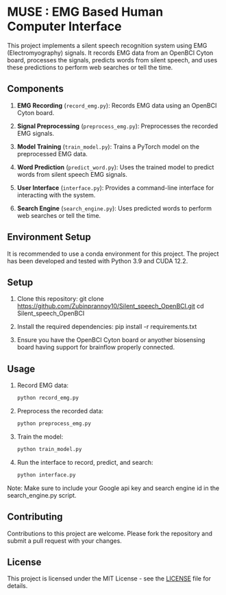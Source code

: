 # MUSE : EMG Based Human Computer Interface 

This project implements a silent speech recognition system using EMG (Electromyography) signals. It records EMG data from an OpenBCI Cyton board, processes the signals, predicts words from silent speech, and uses these predictions to perform web searches or tell the time.

## Components

1. **EMG Recording** (`record_emg.py`): Records EMG data using an OpenBCI Cyton board.

2. **Signal Preprocessing** (`preprocess_emg.py`): Preprocesses the recorded EMG signals.

3. **Model Training** (`train_model.py`): Trains a PyTorch model on the preprocessed EMG data.

4. **Word Prediction** (`predict_word.py`): Uses the trained model to predict words from silent speech EMG signals.

5. **User Interface** (`interface.py`): Provides a command-line interface for interacting with the system.

6. **Search Engine** (`search_engine.py`): Uses predicted words to perform web searches or tell the time.

## Environment Setup

It is recommended to use a conda environment for this project. The project has been developed and tested with Python 3.9 and CUDA 12.2.

## Setup

1. Clone this repository:
git clone https://github.com/Zubinprannoy10/Silent_speech_OpenBCI.git
cd Silent_speech_OpenBCI

3. Install the required dependencies:
pip install -r requirements.txt

4. Ensure you have the OpenBCI Cyton board or anyother biosensing board having support for brainflow properly connected.

## Usage

1. Record EMG data:

    ```bash
    python record_emg.py
    ```

2. Preprocess the recorded data:

    ```bash
    python preprocess_emg.py
    ```

3. Train the model:

    ```bash
    python train_model.py
    ```

4. Run the interface to record, predict, and search:

    ```bash
    python interface.py
    ```
Note: Make sure to include your Google api key and  search engine id in the search_engine.py script.

## Contributing

Contributions to this project are welcome. Please fork the repository and submit a pull request with your changes.

## License

This project is licensed under the MIT License - see the [LICENSE](LICENSE) file for details.

